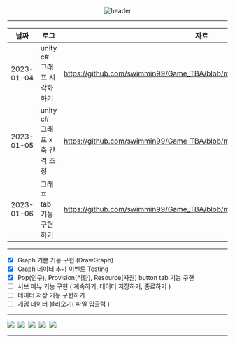 
<div align="center">
  

![header](https://capsule-render.vercel.app/api?type=rect&height=50&color=auto&text=Game%20Statistics&fontColor=000000&fontSize=20)

  ---
|날짜|로그|자료|
|---|---------|----|
|2023-01-04|unity c# 그래프 시각화 하기|https://github.com/swimmin99/Game_TBA/blob/main/Game_Stat/Window_Graph.cs|
|2023-01-05|unity c# 그래프 x축 간격 조정|https://github.com/swimmin99/Game_TBA/blob/main/Game_Stat/Window_Graph.cs|
|2023-01-06|그래프 tab 기능 구현 하기|https://github.com/swimmin99/Game_TBA/blob/main/Game_Stat/choice_tab.cs|
  ---
</div>

- [x] Graph 기본 기능 구현 (DrawGraph)
- [x] Graph 데이터 추가 이벤트 Testing
- [x] Pop(인구), Provision(식량), Resource(자원) button tab 기능 구현
- [ ] 서브 메뉴 기능 구현 ( 계속하기, 데이터 저장하기, 종료하기 )
- [ ] 데이터 저장 기능 구현하기
- [ ] 게임 데이터 불러오기( 파일 입출력 )

---

<p align = "left">
<img src="https://img.shields.io/badge/Unity-000000?style=flat-square&logo=Unity&logoColor=white"/></a>&nbsp
<img src="https://img.shields.io/badge/C Sharp-239120?style=flat-square&logo=C Sharp&logoColor=white"/></a>&nbsp
<img src="https://img.shields.io/badge/Aseprite-7D929E?style=flat-square&logo=Aseprite&logoColor=white"/></a>&nbsp
<img src="https://img.shields.io/badge/Visual Studio Code-007ACC?style=flat-square&logo=Visual Studio Code&logoColor=white"/></a>&nbsp
<img src="https://img.shields.io/badge/Visual-Studio-5C2D91?style=flat-square&logo=Visual-Studio&logoColor=white"/></a>&nbsp<br>
</p>

---

